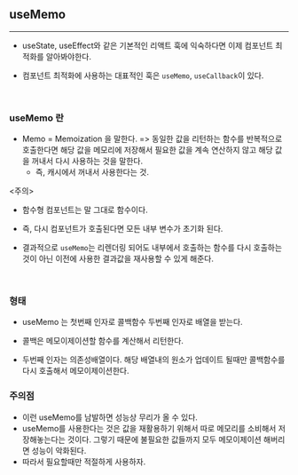 ## useMemo 

---

- useState, useEffect와 같은 기본적인 리액트 훅에 익숙하다면 이제 컴포넌트 최적화를 알아봐야한다.

- 컴포넌트 최적화에 사용하는 대표적인 훅은 `useMemo`, `useCallback`이 있다.

<br />

### useMemo 란

- Memo = Memoization 을 말한다. => 동일한 값을 리턴하는 함수를 반복적으로 호출한다면 해당 값을 메모리에 저장해서 필요한 값을 계속 연산하지 않고 해당 값을 꺼내서 다시 사용하는 것을 말한다. 
  - 즉, 캐시에서 꺼내서 사용한다는 것.

<주의>
  - 함수형 컴포넌트는 말 그대로 함수이다. 
  - 즉, 다시 컴포넌트가 호출된다면 모든 내부 변수가 초기화 된다. 


- 결과적으로 `useMemo`는 리렌더링 되어도 내부에서 호출하는 함수를 다시 호출하는 것이 아닌 이전에 사용한 결과값을 재사용할 수 있게 해준다.

<br />

### 형태

- useMemo 는 첫번째 인자로 콜백함수 두번째 인자로 배열을 받는다. 

- 콜백은 메모이제이션할 함수를 계산해서 리턴한다.
- 두번째 인자는 의존성배열이다. 해당 배열내의 원소가 업데이트 될때만 콜백함수를 다시 호출해서 메모이제이션한다.

### 주의점

- 이런 useMemo를 남발하면 성능상 무리가 올 수 있다. 
- useMemo를 사용한다는 것은 값을 재활용하기 위해서 따로 메모리를 소비해서 저장해놓는다는 것이다. 그렇기 때문에 불필요한 값들까지 모두 메모이제이션 해버리면 성능이 악화된다. 
- 따라서 필요할때만 적절하게 사용하자.



